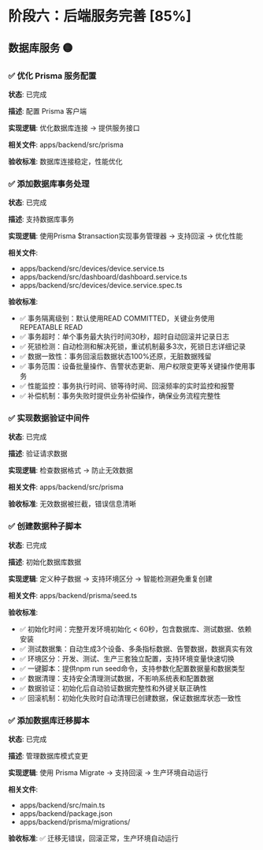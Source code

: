 # 阶段六：后端服务完善 [85%]

## 数据库服务 🟡

### ✅ 优化 Prisma 服务配置

**状态**: 已完成

**描述**: 配置 Prisma 客户端

**实现逻辑**: 优化数据库连接 → 提供服务接口

**相关文件**: apps/backend/src/prisma

**验收标准**: 数据库连接稳定，性能优化

### ✅ 添加数据库事务处理

**状态**: 已完成

**描述**: 支持数据库事务

**实现逻辑**: 使用Prisma $transaction实现事务管理器 → 支持回滚 → 优化性能

**相关文件**: 
- apps/backend/src/devices/device.service.ts
- apps/backend/src/dashboard/dashboard.service.ts
- apps/backend/src/devices/device.service.spec.ts

**验收标准**:
- ✅ 事务隔离级别：默认使用READ COMMITTED，关键业务使用REPEATABLE READ
- ✅ 事务超时：单个事务最大执行时间30秒，超时自动回滚并记录日志
- ✅ 死锁检测：自动检测和解决死锁，重试机制最多3次，死锁日志详细记录
- ✅ 数据一致性：事务回滚后数据状态100%还原，无脏数据残留
- ✅ 事务范围：设备批量操作、告警状态更新、用户权限变更等关键操作使用事务
- ✅ 性能监控：事务执行时间、锁等待时间、回滚频率的实时监控和报警
- ✅ 补偿机制：事务失败时提供业务补偿操作，确保业务流程完整性

### ✅ 实现数据验证中间件

**状态**: 已完成

**描述**: 验证请求数据

**实现逻辑**: 检查数据格式 → 防止无效数据

**相关文件**: apps/backend/src/prisma

**验收标准**: 无效数据被拦截，错误信息清晰

### ✅ 创建数据种子脚本

**状态**: 已完成

**描述**: 初始化数据库数据

**实现逻辑**: 定义种子数据 → 支持环境区分 → 智能检测避免重复创建

**相关文件**: apps/backend/prisma/seed.ts

**验收标准**:
- ✅ 初始化时间：完整开发环境初始化 < 60秒，包含数据库、测试数据、依赖安装
- ✅ 测试数据集：自动生成3个设备、多条指标数据、告警数据，数据真实有效
- ✅ 环境区分：开发、测试、生产三套独立配置，支持环境变量快速切换
- ✅ 一键脚本：提供npm run seed命令，支持参数化配置数据量和数据类型
- ✅ 数据清理：支持安全清理测试数据，不影响系统表和配置数据
- ✅ 数据验证：初始化后自动验证数据完整性和外键关联正确性
- ✅ 回滚机制：初始化失败时自动清理已创建数据，保证数据库状态一致性

### ✅ 添加数据库迁移脚本

**状态**: 已完成

**描述**: 管理数据库模式变更

**实现逻辑**: 使用 Prisma Migrate → 支持回滚 → 生产环境自动运行

**相关文件**: 
- apps/backend/src/main.ts
- apps/backend/package.json
- apps/backend/prisma/migrations/

**验收标准**: ✅ 迁移无错误，回滚正常，生产环境自动运行